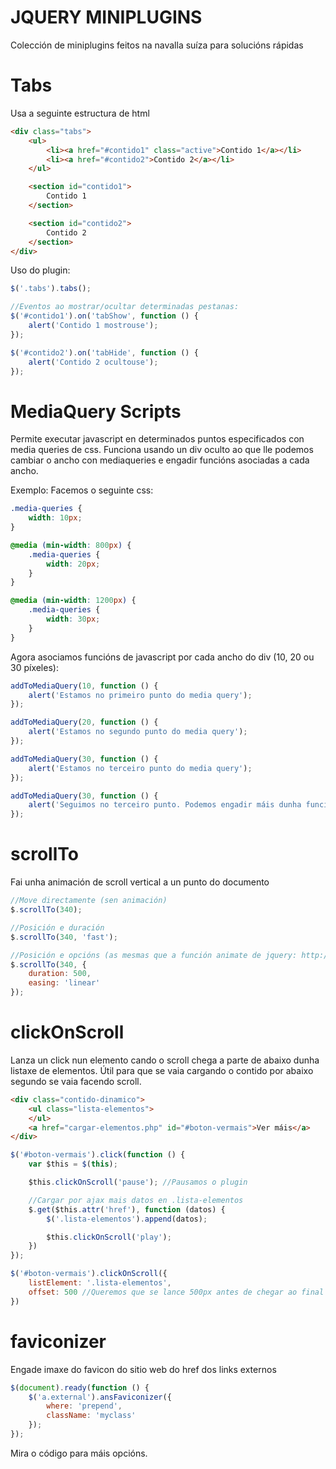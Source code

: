 JQUERY MINIPLUGINS
==================

Colección de miniplugins feitos na navalla suíza para solucións rápidas


Tabs
====

Usa a seguinte estructura de html

```html
<div class="tabs">
	<ul>
		<li><a href="#contido1" class="active">Contido 1</a></li>
		<li><a href="#contido2">Contido 2</a></li>
	</ul>

	<section id="contido1">
		Contido 1
	</section>

	<section id="contido2">
		Contido 2
	</section>
</div>
```

Uso do plugin:

```js
$('.tabs').tabs();

//Eventos ao mostrar/ocultar determinadas pestanas:
$('#contido1').on('tabShow', function () {
	alert('Contido 1 mostrouse');
});

$('#contido2').on('tabHide', function () {
	alert('Contido 2 ocultouse');
});
```

MediaQuery Scripts
==================

Permite executar javascript en determinados puntos especificados con media queries de css. Funciona usando un div oculto ao que lle podemos cambiar o ancho con mediaqueries e engadir funcións asociadas a cada ancho.

Exemplo: Facemos o seguinte css:

```css
.media-queries {
	width: 10px;
}

@media (min-width: 800px) {
	.media-queries {
		width: 20px;
	}
}

@media (min-width: 1200px) {
	.media-queries {
		width: 30px;
	}
}
```

Agora asociamos funcións de javascript por cada ancho do div (10, 20 ou 30 píxeles):

```js
addToMediaQuery(10, function () {
	alert('Estamos no primeiro punto do media query');
});

addToMediaQuery(20, function () {
	alert('Estamos no segundo punto do media query');
});

addToMediaQuery(30, function () {
	alert('Estamos no terceiro punto do media query');
});

addToMediaQuery(30, function () {
	alert('Seguimos no terceiro punto. Podemos engadir máis dunha función por cada punto');
});
```

scrollTo
========

Fai unha animación de scroll vertical a un punto do documento

```js
//Move directamente (sen animación)
$.scrollTo(340);

//Posición e duración
$.scrollTo(340, 'fast');

//Posición e opcións (as mesmas que a función animate de jquery: http://api.jquery.com/animate/#animate-properties-options)
$.scrollTo(340, {
	duration: 500,
	easing: 'linear'
});
```

clickOnScroll
=============

Lanza un click nun elemento cando o scroll chega a parte de abaixo dunha listaxe de elementos. Útil para que se vaia cargando o contido por abaixo segundo se vaia facendo scroll.

```html
<div class="contido-dinamico">
	<ul class="lista-elementos">
	</ul>
	<a href="cargar-elementos.php" id="#boton-vermais">Ver máis</a>
</div>
```

```js
$('#boton-vermais').click(function () {
	var $this = $(this);

	$this.clickOnScroll('pause'); //Pausamos o plugin

	//Cargar por ajax mais datos en .lista-elementos
	$.get($this.attr('href'), function (datos) {
		$('.lista-elementos').append(datos);

		$this.clickOnScroll('play');
	})
});

$('#boton-vermais').clickOnScroll({
	listElement: '.lista-elementos',
	offset: 500 //Queremos que se lance 500px antes de chegar ao final
})
```

faviconizer
===========

Engade imaxe do favicon do sitio web do href dos links externos

```js
$(document).ready(function () {
	$('a.external').ansFaviconizer({
		where: 'prepend',
		className: 'myclass'
	});
});

```
Mira o código para máis opcións.
